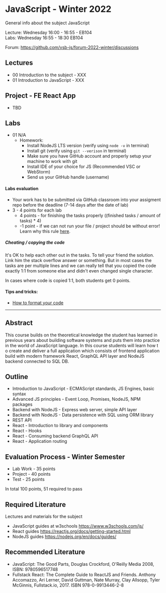 # JavaScript - Winter 2022
General info about the subject JavaScript

Lecture: Wednesday 16:00 - 16:55 - EB104   
Labs: Wednesday 16:55 - 18:30 EB104

Forum: https://github.com/vsb-js/forum-2022-winter/discussions
## Lectures
- 00 Introduction to the subject - XXX
- 01 Introduction to JavaScript - XXX

## Project - FE React App
- TBD
  
## Labs

- 01 N/A
  -  Homework:
      - Install NodeJS LTS version (verify using `node -v` in terminal)
      - Install git (verify using `git --verison` in terminal)
      - Make sure you have GitHub account and properly setup your machine to work with git
      - Install IDE of your choice for JS (Recommended VSC or WebStorm)
      - Send us your GitHub handle (username)

#### Labs evaluation
- Your work has to be submitted via GitHub classroom into your assigment repo before the deadline (7-14 days after the date of lab)
- 3 - 4 points for each lab 
  - 4 points - for finishing the tasks properly ((finished tasks / amount of tasks) * 4)
  - -1 point - if we can not run your file / project should be without error! Learn why this rule [here](https://github.com/vsb-js/general/blob/main/CODERUNS.md).

  
##### Cheating / copying the code
It's OK to help each other out in the tasks. To tell your friend the solution. Link him the stack overflow answer or something. But in most cases the tasks are per multiple lines and we can really tell that you copied the code exactly 1:1 from someone else and didn't even changed single character.

In cases where code is copied 1:1, both students get 0 points.

#### Tips and tricks:
- [How to format your code](https://github.com/vsb-js/forum-2021-winter/discussions/2)

---

## Abstract
This course builds on the theoretical knowledge the student has learned in previous years about building software systems and puts them into practice in the world of JavaScript language. In this course students will learn how t
o create and deliver a full application which consists of frontend application build with modern framework React, GraphQL API layer and NodeJS backend connected to SQL DB.

## Outline
- Introduction to JavaScript - ECMAScript standards, JS Engines, basic syntax
- Advanced JS principles - Event Loop, Promises, NodeJS, NPM packages
- Backend with NodeJS - Express web server, simple API layer
- Backend with NodeJS - Data persistence with SQL using ORM library
- REST API
- React - Introduction to library and components
- React - Hooks
- React - Consuming backend GraphQL API
- React - Application routing 


## Evaluation Process - Winter Semester
- Lab Work - 35 points
- Project - 40 points
- Test - 25 points 

In total 100 points, 51 required to pass 

## Required Literature
Lectures and materials for the subject  
- JavaScript guides at w3schools https://www.w3schools.com/js/  
- React guides https://reactjs.org/docs/getting-started.html  
- NodeJS guides https://nodejs.org/en/docs/guides/  

## Recommended Literature
- JavaScript: The Good Parts, Douglas Crockford, O'Reilly Media 2008, ISBN: 9780596517748
- Fullstack React: The Complete Guide to ReactJS and Friends. Anthony Accomazzo, Ari Lerner, David Guttman, Nate Murray, Clay Allsopp, Tyler McGinnis, Fullstack.io, 2017.  ISBN 978-0-9913446-2-8
